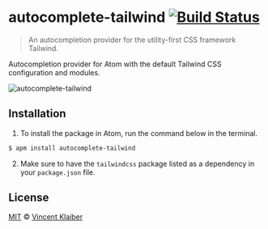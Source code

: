 # autocomplete-tailwind [![Build Status](https://badgen.net/travis/vinkla/autocomplete-tailwind/master)](https://travis-ci.com/vinkla/autocomplete-tailwind)

> An autocompletion provider for the utility-first CSS framework Tailwind.

Autocompletion provider for Atom with the default Tailwind CSS configuration and modules.

![autocomplete-tailwind](https://user-images.githubusercontent.com/499192/51086687-f01d1500-1749-11e9-88ff-be1b978bc62b.png)

## Installation

1. To install the package in Atom, run the command below in the terminal.

  ```sh
  $ apm install autocomplete-tailwind
  ```

2. Make sure to have the `tailwindcss` package listed as a dependency in your `package.json` file.

## License

[MIT](LICENSE) © [Vincent Klaiber](https://doubledip.se)
